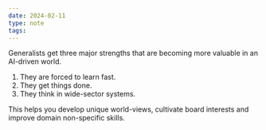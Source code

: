 ```yaml
---
date: 2024-02-11
type: note
tags:
---
```


Generalists get three major strengths that are becoming more valuable in an AI-driven world.
1. They are forced to learn fast.
2. They get things done.
3. They think in wide-sector systems.

This helps you develop unique world-views, cultivate board interests and improve domain non-specific skills.